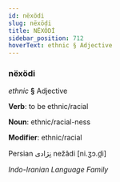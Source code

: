```yaml
---
id: nëxödi
slug: nëxödi
title: NËXÖDİ
sidebar_position: 712
hoverText: ethnic § Adjective
---
```


### nëxödi

*ethnic* **§** Adjective

**Verb**: to be ethnic/racial

**Noun**: ethnic/racial-ness

**Modifier**: ethnic/racial

Persian نِژادی nežâdi [ni.ʒɔ.d̪i]

*Indo-Iranian Language Family*